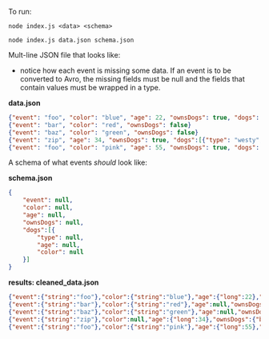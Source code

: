 To run:

```node index.js <data> <schema>```

```node index.js data.json schema.json```

Mult-line JSON file that looks like:
* notice how each event is missing some data. If an event is to be converted to Avro, the missing fields must be null and the fields that contain values must be wrapped in a type.


**data.json**
```json
{"event": "foo", "color": "blue", "age": 22, "ownsDogs": true, "dogs":[{"type": "korgi", "age": 6, "color": "gray"}]}
{"event": "bar", "color": "red", "ownsDogs": false}
{"event": "baz", "color": "green", "ownsDogs": false}
{"event": "zip", "age": 34, "ownsDogs": true, "dogs":[{"type": "westy", "color": "brown"}, {"type": "golden doodle", "age": 1, "color": "white"}]}
{"event": "foo", "color": "pink", "age": 55, "ownsDogs": true, "dogs":[{"type": "labra doodle", "age": 2}]}
```

A schema of what events _should_ look like:


**schema.json**
```json
{
    "event": null,
    "color": null,
    "age": null,
    "ownsDogs": null,
    "dogs":[{
        "type": null,
        "age": null,
        "color": null
    }]
}
```

**results: cleaned_data.json**

```json
{"event":{"string":"foo"},"color":{"string":"blue"},"age":{"long":22},"ownsDogs":{"boolean":true},"dogs":[{"type":{"string":"korgi"},"age":{"long":6},"color":{"string":"gray"}}]}
{"event":{"string":"bar"},"color":{"string":"red"},"age":null,"ownsDogs":{"boolean":false},"dogs":[{"type":null,"age":null,"color":null}]}
{"event":{"string":"baz"},"color":{"string":"green"},"age":null,"ownsDogs":{"boolean":false},"dogs":[{"type":null,"age":null,"color":null}]}
{"event":{"string":"zip"},"color":null,"age":{"long":34},"ownsDogs":{"boolean":true},"dogs":[{"type":{"string":"westy"},"age":null,"color":{"string":"brown"}},{"type":{"string":"golden doodle"},"age":{"long":1},"color":{"string":"white"}}]}
{"event":{"string":"foo"},"color":{"string":"pink"},"age":{"long":55},"ownsDogs":{"boolean":true},"dogs":[{"type":{"string":"labra doodle"},"age":{"long":2},"color":null}]}
```

